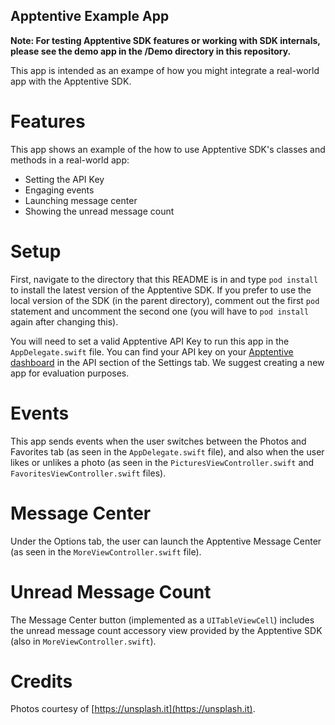 Apptentive Example App
-----------------------

**Note: For testing Apptentive SDK features or working with SDK internals, please see the demo app in the /Demo directory in this repository.**

This app is intended as an exampe of how you might integrate a real-world app with the Apptentive SDK. 

Features
========

This app shows an example of the how to use Apptentive SDK's classes and methods in a real-world app:

- Setting the API Key
- Engaging events
- Launching message center
- Showing the unread message count

Setup
=====

First, navigate to the directory that this README is in and type `pod install` to install the latest version of the Apptentive SDK. If you prefer to use the local version of the SDK (in the parent directory), comment out the first `pod` statement and uncomment the second one (you will have to `pod install` again after changing this). 

You will need to set a valid Apptentive API Key to run this app in the `AppDelegate.swift` file. You can find your API key on your [Apptentive dashboard](https://be.apptentive.com/apps/current/settings/api) in the API section of the Settings tab. We suggest creating a new app for evaluation purposes. 

Events
======

This app sends events when the user switches between the Photos and Favorites tab (as seen in the `AppDelegate.swift` file), and also when the user likes or unlikes a photo (as seen in the `PicturesViewController.swift` and `FavoritesViewController.swift` files). 

Message Center
==============

Under the Options tab, the user can launch the Apptentive Message Center (as seen in the `MoreViewController.swift` file). 

Unread Message Count
====================

The Message Center button (implemented as a `UITableViewCell`) includes the unread message count accessory view provided by the Apptentive SDK (also in `MoreViewController.swift`). 

Credits
=======

Photos courtesy of [https://unsplash.it](https://unsplash.it). 
